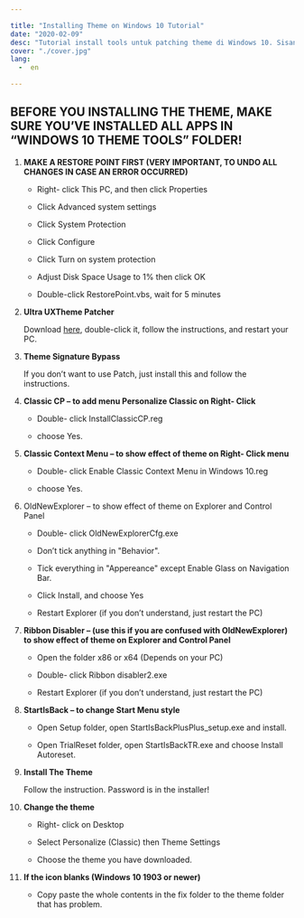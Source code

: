 ```yaml
---

title: "Installing Theme on Windows 10 Tutorial"
date: "2020-02-09"
desc: "Tutorial install tools untuk patching theme di Windows 10. Sisanya kata kata pengganti biar card elementnya ga ngebug ok oce."
cover: "./cover.jpg"
lang:
  -  en

---
```


## BEFORE YOU INSTALLING THE THEME, MAKE SURE YOU’VE INSTALLED ALL APPS IN “WINDOWS 10 THEME TOOLS” FOLDER!

1. **MAKE A RESTORE POINT FIRST (VERY IMPORTANT, TO UNDO ALL CHANGES IN CASE AN ERROR OCCURRED)**

    - Right- click This PC, and then click Properties

    - Click Advanced system settings

    - Click System Protection

    - Click Configure

    - Click Turn on system protection

    - Adjust Disk Space Usage to 1% then click OK

    - Double-click RestorePoint.vbs, wait for 5 minutes

2. **Ultra UXTheme Patcher**

    Download [here](https://www.syssel.net/hoefs/software_uxtheme.php?lang=en), double-click it, follow the instructions, and restart your PC.

3. **Theme Signature Bypass**

    If you don’t want to use Patch, just install this and follow the instructions.

4. **Classic CP – to add menu Personalize Classic on Right- Click**

    - Double- click InstallClassicCP.reg

    - choose Yes.

5. **Classic Context Menu – to show effect of theme on Right- Click menu**

    - Double- click Enable Classic Context Menu in Windows 10.reg

    - choose Yes.

6. OldNewExplorer – to show effect of theme on Explorer and Control Panel

    - Double- click OldNewExplorerCfg.exe

    - Don’t tick anything in "Behavior".

    - Tick everything in "Appereance" except Enable Glass on Navigation Bar.

    - Click Install, and choose Yes

    - Restart Explorer (if you don’t understand, just restart the PC)

7. **Ribbon Disabler – (use this if you are confused with OldNewExplorer) to show effect of theme on Explorer and Control Panel**

    - Open the folder x86 or x64 (Depends on your PC)

    - Double- click Ribbon disabler2.exe

    - Restart Explorer (if you don’t understand, just restart the PC)

8. **StartIsBack – to change Start Menu style**

    - Open Setup folder, open StartIsBackPlusPlus_setup.exe and install.

    - Open TrialReset folder, open StartIsBackTR.exe and choose Install Autoreset.

9. **Install The Theme**

    Follow the instruction. Password is in the installer!

10. **Change the theme**

    - Right- click on Desktop

    - Select Personalize (Classic) then Theme Settings

    - Choose the theme you have downloaded.

11. **If the icon blanks (Windows 10 1903 or newer)**

    - Copy paste the whole contents in the fix folder to the theme folder that has problem.
